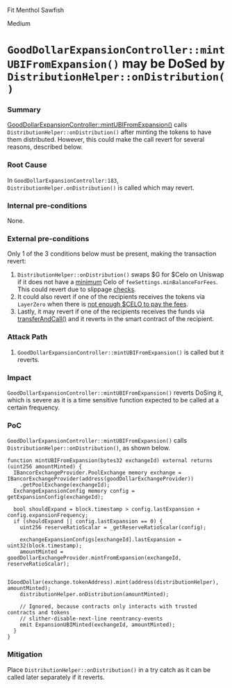 Fit Menthol Sawfish

Medium

# `GoodDollarExpansionController::mintUBIFromExpansion()` may be DoSed by `DistributionHelper::onDistribution()`

### Summary

[GoodDollarExpansionController::mintUBIFromExpansion()](https://github.com/sherlock-audit/2024-10-mento-update/blob/main/mento-core/contracts/goodDollar/GoodDollarExpansionController.sol#L183) calls `DistributionHelper::onDistribution()` after minting the tokens to have them distributed. However, this could make the call revert for several reasons, described below.

### Root Cause

In `GoodDollarExpansionController:183`, `DistributionHelper.onDistribution()` is called which may revert.

### Internal pre-conditions

None.

### External pre-conditions

Only 1 of the 3 conditions below must be present, making the transaction revert:
1. `DistributionHelper::onDistribution()` swaps $G for $Celo on Uniswap if it does not have a [minimum](https://github.com/GoodDollar/GoodProtocol/blob/e8c1d662cbb740c22850422775f213604f1a04f9/contracts/reserve/CeloDistributionHelper.sol#L117C31-L117C60) Celo of `feeSettings.minBalanceForFees`. This could revert due to slippage [checks](https://github.com/GoodDollar/GoodProtocol/blob/e8c1d662cbb740c22850422775f213604f1a04f9/contracts/reserve/CeloDistributionHelper.sol#L289).
2. It could also revert if one of the recipients receives the tokens via `LayerZero` when there is [not enough $CELO to pay the fees](https://github.com/GoodDollar/GoodProtocol/blob/e8c1d662cbb740c22850422775f213604f1a04f9/contracts/reserve/CeloDistributionHelper.sol#L195-L196).
3. Lastly, it may revert if one of the recipients receives the funds via [transferAndCall()](https://github.com/GoodDollar/GoodProtocol/blob/e8c1d662cbb740c22850422775f213604f1a04f9/contracts/reserve/CeloDistributionHelper.sol#L205) and it reverts in the smart contract of the recipient.

### Attack Path

1. `GoodDollarExpansionController::mintUBIFromExpansion()` is called but it reverts.

### Impact

`GoodDollarExpansionController::mintUBIFromExpansion()` reverts DoSing it, which is severe as it is a time sensitive function expected to be called at a certain frequency.

### PoC

`GoodDollarExpansionController::mintUBIFromExpansion()` calls `DistributionHelper::onDistribution()`, as shown below.
```solidity
function mintUBIFromExpansion(bytes32 exchangeId) external returns (uint256 amountMinted) {
  IBancorExchangeProvider.PoolExchange memory exchange = IBancorExchangeProvider(address(goodDollarExchangeProvider))
    .getPoolExchange(exchangeId);
  ExchangeExpansionConfig memory config = getExpansionConfig(exchangeId);

  bool shouldExpand = block.timestamp > config.lastExpansion + config.expansionFrequency;
  if (shouldExpand || config.lastExpansion == 0) {
    uint256 reserveRatioScalar = _getReserveRatioScalar(config);

    exchangeExpansionConfigs[exchangeId].lastExpansion = uint32(block.timestamp);
    amountMinted = goodDollarExchangeProvider.mintFromExpansion(exchangeId, reserveRatioScalar);

    IGoodDollar(exchange.tokenAddress).mint(address(distributionHelper), amountMinted);
    distributionHelper.onDistribution(amountMinted);

    // Ignored, because contracts only interacts with trusted contracts and tokens
    // slither-disable-next-line reentrancy-events
    emit ExpansionUBIMinted(exchangeId, amountMinted);
  }
}
```

### Mitigation

Place `DistributionHelper::onDistribution()` in a try catch as it can be called later separately if it reverts.